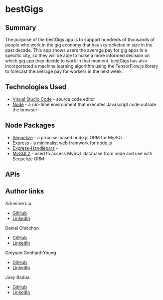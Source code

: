 # bestGigs

## Summary
The purpose of the bestGigs app is to support hundreds of thousands of people who work in the gig economy that has skyrocketed in size in the past decade. This app shows users the average pay for gig apps in a specific city, so they will be able to make a more informed decision on which gig app they decide to work in that moment. bestGigs has also incorportated a machine learning algorithm using the TensorFlow.js library to forecast the average pay for workers in the next week.

## Technologies Used
* [Visual Studio Code](https://code.visualstudio.com) - source code editor
* [Node](https://nodejs.org/en/) - a run-time environment that executes Javascript code outside the browser

## Node Packages
* [Sequelize](https://www.npmjs.com/package/sequelize) - a promise-based node.js ORM for MySQL.
* [Express](https://www.npmjs.com/package/express) - a minimalist web framwork for node.js
* [Express-Handlebars](https://www.npmjs.com/package/express-handlebars) - 
* [MySQL2](https://www.npmjs.com/package/mysql2) - used to access MySQL database from node and use with Sequelize ORM

## APIs

## Author links
Adrienne Liu
* [GitHub](https://github.com/adrienneliu)
* [LinkedIn]()

Daniel Chicchon
* [GitHub](https://github.com/dchicchon)
* [LinkedIn](https://www.linkedin.com/in/danielchicchon/)

Greyson Genhard-Young
* [GitHub](https://github.com/greysongy)
* [LinkedIn]()

Joey Badua
* [GitHub](https://github.com/joannebadua)
* [LinkedIn](https://www.linkedin.com/in/greyson-gerhard-young/)

